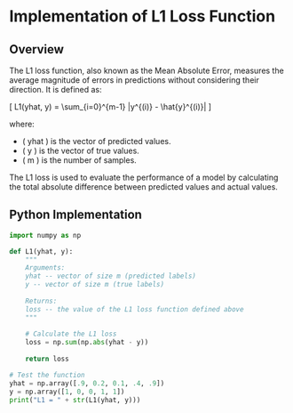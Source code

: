 # Implementation of L1 Loss Function

## Overview

The L1 loss function, also known as the Mean Absolute Error, measures the average magnitude of errors in predictions without considering their direction. It is defined as:

\[
L1(yhat, y) = \sum_{i=0}^{m-1} |y^{(i)} - \hat{y}^{(i)}|
\]

where:
- \( yhat \) is the vector of predicted values.
- \( y \) is the vector of true values.
- \( m \) is the number of samples.

The L1 loss is used to evaluate the performance of a model by calculating the total absolute difference between predicted values and actual values.

## Python Implementation

```python
import numpy as np

def L1(yhat, y):
    """
    Arguments:
    yhat -- vector of size m (predicted labels)
    y -- vector of size m (true labels)
    
    Returns:
    loss -- the value of the L1 loss function defined above
    """
    
    # Calculate the L1 loss
    loss = np.sum(np.abs(yhat - y))
    
    return loss

# Test the function
yhat = np.array([.9, 0.2, 0.1, .4, .9])
y = np.array([1, 0, 0, 1, 1])
print("L1 = " + str(L1(yhat, y)))
